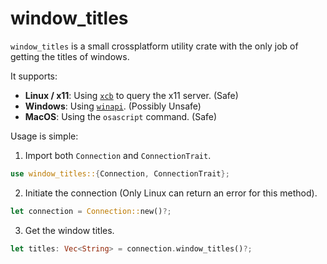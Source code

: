 # window_titles

`window_titles` is a small crossplatform utility crate with the only job of getting the titles of windows.

It supports:

- **Linux / x11**:
Using [`xcb`] to query the x11 server. (Safe)
- **Windows**:
Using [`winapi`]. (Possibly Unsafe)
- **MacOS**:
Using the `osascript` command. (Safe)

Usage is simple:

1. Import both `Connection` and `ConnectionTrait`.

```rs
use window_titles::{Connection, ConnectionTrait};
```

2. Initiate the connection (Only Linux can return an error for this method).

```rs
let connection = Connection::new()?;
```

3. Get the window titles.

```rs
let titles: Vec<String> = connection.window_titles()?;
```

[`xcb`]: https://github.com/rtbo/rust-xcb
[`winapi`]: https://github.com/retep998/winapi-rs

